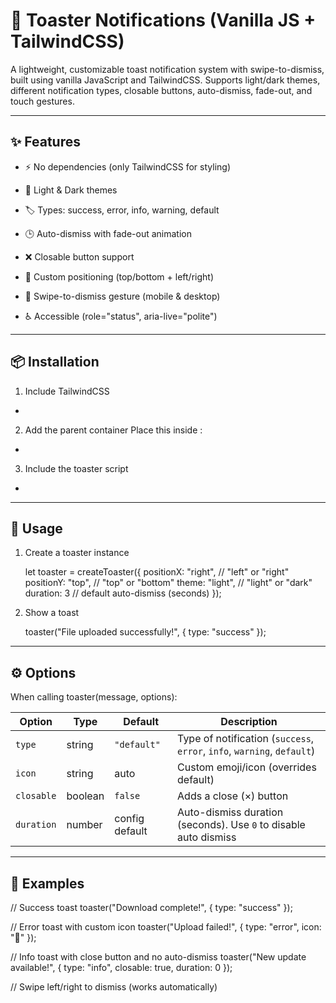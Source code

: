 # 🔔 Toaster Notifications (Vanilla JS + TailwindCSS)
A lightweight, customizable toast notification system with swipe-to-dismiss, built using vanilla JavaScript and TailwindCSS.
Supports light/dark themes, different notification types, closable buttons, auto-dismiss, fade-out, and touch gestures.

---

## ✨ Features

- ⚡ No dependencies (only TailwindCSS for styling)

- 🎨 Light & Dark themes

- 🏷️ Types: success, error, info, warning, default

- 🕒 Auto-dismiss with fade-out animation

- ❌ Closable button support

- 📍 Custom positioning (top/bottom + left/right)

- 📱 Swipe-to-dismiss gesture (mobile & desktop)

- ♿ Accessible (role="status", aria-live="polite")

 ---

## 📦 Installation
1. Include TailwindCSS
-  <script src="https://cdn.tailwindcss.com"></script>
   
2. Add the parent container
Place this inside <body>:
-   <div class="fixed parent p-10 flex flex-col gap-4"></div>

3. Include the toaster script
-   <script src="script.js"></script>

---

## 🚀 Usage
1. Create a toaster instance
   
   let toaster = createToaster({
  positionX: "right",   // "left" or "right"
  positionY: "top",     // "top" or "bottom"
  theme: "light",       // "light" or "dark"
  duration: 3           // default auto-dismiss (seconds)
});

2. Show a toast
   
   toaster("File uploaded successfully!", { type: "success" });

---

## ⚙️ Options

When calling toaster(message, options):

| Option     | Type    | Default        | Description                                                             |
| ---------- | ------- | -------------- | ----------------------------------------------------------------------- |
| `type`     | string  | `"default"`    | Type of notification (`success`, `error`, `info`, `warning`, `default`) |
| `icon`     | string  | auto           | Custom emoji/icon (overrides default)                                   |
| `closable` | boolean | `false`        | Adds a close (×) button                                                 |
| `duration` | number  | config default | Auto-dismiss duration (seconds). Use `0` to disable auto dismiss        |

---

## 🎨 Examples

// Success toast
toaster("Download complete!", { type: "success" });

// Error toast with custom icon
toaster("Upload failed!", { type: "error", icon: "🚫" });

// Info toast with close button and no auto-dismiss
toaster("New update available!", { type: "info", closable: true, duration: 0 });

// Swipe left/right to dismiss (works automatically)
